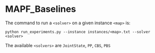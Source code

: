 # MAPF_Baselines
The command to run a ```<solver>``` on a given instance ```<map>``` is:

```python run_experiments.py --instance instances/<map>.txt --solver <solver>```

The available ```<solvers>``` are ```JointState```, ```PP```, ```CBS```, ```PBS```

